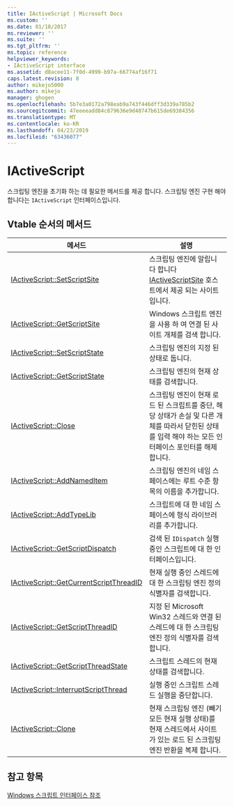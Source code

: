 ```yaml
---
title: IActiveScript | Microsoft Docs
ms.custom: ''
ms.date: 01/18/2017
ms.reviewer: ''
ms.suite: ''
ms.tgt_pltfrm: ''
ms.topic: reference
helpviewer_keywords:
- IActiveScript interface
ms.assetid: d8acee11-7f0d-4999-b97a-66774af16f71
caps.latest.revision: 8
author: mikejo5000
ms.author: mikejo
manager: ghogen
ms.openlocfilehash: 5b7e3a0172a798eab9a743f446dff3d339a785b2
ms.sourcegitcommit: 47eeeeadd84c879636e9d48747b615de69384356
ms.translationtype: MT
ms.contentlocale: ko-KR
ms.lasthandoff: 04/23/2019
ms.locfileid: "63436077"
---
```

# <a name="iactivescript"></a>IActiveScript
스크립팅 엔진을 초기화 하는 데 필요한 메서드를 제공 합니다. 스크립팅 엔진 구현 해야 합니다는 `IActiveScript` 인터페이스입니다.  
  
## <a name="methods-in-vtable-order"></a>Vtable 순서의 메서드  
  
|메서드|설명|  
|------------|-----------------|  
|[IActiveScript::SetScriptSite](../../winscript/reference/iactivescript-setscriptsite.md)|스크립팅 엔진에 알립니다 합니다 [IActiveScriptSite](../../winscript/reference/iactivescriptsite.md) 호스트에서 제공 되는 사이트입니다.|  
|[IActiveScript::GetScriptSite](../../winscript/reference/iactivescript-getscriptsite.md)|Windows 스크립트 엔진을 사용 하 여 연결 된 사이트 개체를 검색 합니다.|  
|[IActiveScript::SetScriptState](../../winscript/reference/iactivescript-setscriptstate.md)|스크립팅 엔진의 지정 된 상태로 둡니다.|  
|[IActiveScript::GetScriptState](../../winscript/reference/iactivescript-getscriptstate.md)|스크립팅 엔진의 현재 상태를 검색합니다.|  
|[IActiveScript::Close](../../winscript/reference/iactivescript-close.md)|스크립팅 엔진이 현재 로드 된 스크립트를 중단, 해당 상태가 손실 및 다른 개체를 따라서 닫힌된 상태를 입력 해야 하는 모든 인터페이스 포인터를 해제 합니다.|  
|[IActiveScript::AddNamedItem](../../winscript/reference/iactivescript-addnameditem.md)|스크립팅 엔진의 네임 스페이스에는 루트 수준 항목의 이름을 추가합니다.|  
|[IActiveScript::AddTypeLib](../../winscript/reference/iactivescript-addtypelib.md)|스크립트에 대 한 네임 스페이스에 형식 라이브러리를 추가합니다.|  
|[IActiveScript::GetScriptDispatch](../../winscript/reference/iactivescript-getscriptdispatch.md)|검색 된 `IDispatch` 실행 중인 스크립트에 대 한 인터페이스입니다.|  
|[IActiveScript::GetCurrentScriptThreadID](../../winscript/reference/iactivescript-getcurrentscriptthreadid.md)|현재 실행 중인 스레드에 대 한 스크립팅 엔진 정의 식별자를 검색합니다.|  
|[IActiveScript::GetScriptThreadID](../../winscript/reference/iactivescript-getscriptthreadid.md)|지정 된 Microsoft Win32 스레드와 연결 된 스레드에 대 한 스크립팅 엔진 정의 식별자를 검색 합니다.|  
|[IActiveScript::GetScriptThreadState](../../winscript/reference/iactivescript-getscriptthreadstate.md)|스크립트 스레드의 현재 상태를 검색합니다.|  
|[IActiveScript::InterruptScriptThread](../../winscript/reference/iactivescript-interruptscriptthread.md)|실행 중인 스크립트 스레드 실행을 중단합니다.|  
|[IActiveScript::Clone](../../winscript/reference/iactivescript-clone.md)|현재 스크립팅 엔진 (빼기 모든 현재 실행 상태)를 현재 스레드에서 사이트가 있는 로드 된 스크립팅 엔진 반환을 복제 합니다.|  
  
## <a name="see-also"></a>참고 항목  
 [Windows 스크립트 인터페이스 참조](../../winscript/reference/windows-script-interfaces-reference.md)